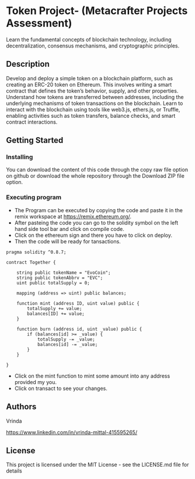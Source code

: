 # Token Project- (Metacrafter Projects Assessment)

Learn the fundamental concepts of blockchain technology, including decentralization, consensus mechanisms, and cryptographic principles.

## Description

Develop and deploy a simple token on a blockchain platform, such as creating an ERC-20 token on Ethereum. This involves writing a smart contract that defines the token’s behavior, supply, and other properties. Understand how tokens are transferred between addresses, including the underlying mechanisms of token transactions on the blockchain. Learn to interact with the blockchain using tools like web3.js, ethers.js, or Truffle, enabling activities such as token transfers, balance checks, and smart contract interactions.

## Getting Started

### Installing

You can download the content of this code through the copy raw file option on github or download the whole repository through the Download ZIP file option.

### Executing program

* The Program can be executed by copying the code and paste it in the remix workspace at https://remix.ethereum.org/.
* After pasteing the code you can go to the solidity symbol on the left hand side tool bar and click on compile code.
* Click on the ethereum sign and there you have to click on deploy.
* Then the code will be ready for tansactions.
```
pragma solidity ^0.8.7;

contract Together {

    string public tokenName = "EvoCoin";
    string public tokenAbbrv = "EVC";
    uint public totalSupply = 0;

    mapping (address => uint) public balances;

    function mint (address ID, uint value) public {
        totalSupply += value;
        balances[ID] += value;
    }

    function burn (address id, uint _value) public {
        if (balances[id] >= _value) {
            totalSupply -= _value;
            balances[id] -= _value;
        }
    }

}
```
* Click on the mint function to mint some amount into any address provided my you.
* Click on transact to see your changes.

## Authors

Vrinda

https://www.linkedin.com/in/vrinda-mittal-415595265/

## License

This project is licensed under the MIT License - see the LICENSE.md file for details 
